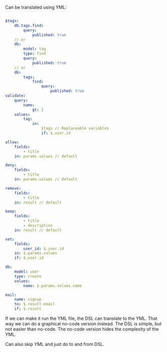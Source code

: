 Can be translated using YML:

```yml

$tags:
	db.tags.find:
    	query:
        	published: true
	// or
    db:
      	model: tag
	    type: find
    	query:
        	published: true
	// or
    db:
    	tags:
        	find:
            	query:
                	published: true
validate:
	query:
    	name:
        	gt: 1
	values:
    	tag:
        	in:
            	$tags // Replaceable variables
            	if: $.user.id

allow:
	fields:
    	- title
    in: params.values // default

deny:
	fields:
    	- title
    in: params.values // default

remove:
	fields:
    	- title
    in: result // default

keep:
	fields:
    	- title
	    - description
	in: result // default

set:
	fields:
    	user_id: $.user.id
	in: $.params.values
    if: $.user.id

db:
	model: user
	type: create
	values:
    	name: $.params.values.name

mail:
	name: signup
    to: $.result.email
    if: $.result
```

If we can make it run the YML file, the DSL can translate to the YML. That way we can do a graphical no-code version instead. The DSL is simple, but not easier than no-code. The no-code version hides the complexity of the YML.

Can also skip YML and just do to and from DSL.
